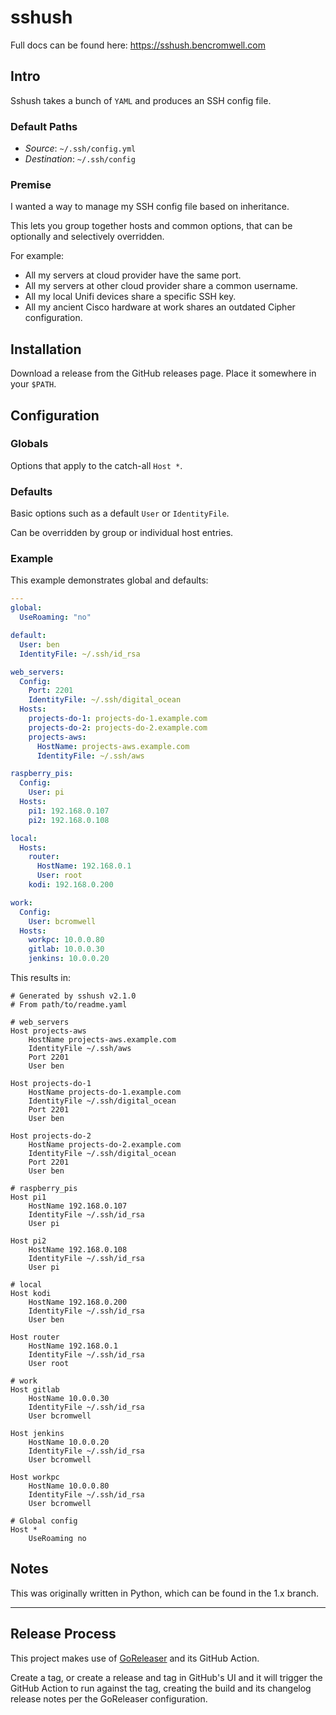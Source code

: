 # sshush

Full docs can be found here: https://sshush.bencromwell.com

## Intro

Sshush takes a bunch of `YAML` and produces an SSH config file.

### Default Paths

- *Source*: `~/.ssh/config.yml`
- *Destination*: `~/.ssh/config`

### Premise

I wanted a way to manage my SSH config file based on inheritance.

This lets you group together hosts and common options, that can be optionally and selectively overridden.

For example:

- All my servers at cloud provider have the same port.
- All my servers at other cloud provider share a common username.
- All my local Unifi devices share a specific SSH key.
- All my ancient Cisco hardware at work shares an outdated Cipher configuration.

## Installation

Download a release from the GitHub releases page. Place it somewhere in your `$PATH`.

## Configuration

### Globals

Options that apply to the catch-all `Host *`.

### Defaults

Basic options such as a default `User` or `IdentityFile`.

Can be overridden by group or individual host entries.

### Example

This example demonstrates global and defaults:

```yaml
---
global:
  UseRoaming: "no"

default:
  User: ben
  IdentityFile: ~/.ssh/id_rsa

web_servers:
  Config:
    Port: 2201
    IdentityFile: ~/.ssh/digital_ocean
  Hosts:
    projects-do-1: projects-do-1.example.com
    projects-do-2: projects-do-2.example.com
    projects-aws:
      HostName: projects-aws.example.com
      IdentityFile: ~/.ssh/aws

raspberry_pis:
  Config:
    User: pi
  Hosts:
    pi1: 192.168.0.107
    pi2: 192.168.0.108

local:
  Hosts:
    router:
      HostName: 192.168.0.1
      User: root
    kodi: 192.168.0.200

work:
  Config:
    User: bcromwell
  Hosts:
    workpc: 10.0.0.80
    gitlab: 10.0.0.30
    jenkins: 10.0.0.20

```

This results in:

```text
# Generated by sshush v2.1.0
# From path/to/readme.yaml

# web_servers
Host projects-aws
    HostName projects-aws.example.com
    IdentityFile ~/.ssh/aws
    Port 2201
    User ben

Host projects-do-1
    HostName projects-do-1.example.com
    IdentityFile ~/.ssh/digital_ocean
    Port 2201
    User ben

Host projects-do-2
    HostName projects-do-2.example.com
    IdentityFile ~/.ssh/digital_ocean
    Port 2201
    User ben

# raspberry_pis
Host pi1
    HostName 192.168.0.107
    IdentityFile ~/.ssh/id_rsa
    User pi

Host pi2
    HostName 192.168.0.108
    IdentityFile ~/.ssh/id_rsa
    User pi

# local
Host kodi
    HostName 192.168.0.200
    IdentityFile ~/.ssh/id_rsa
    User ben

Host router
    HostName 192.168.0.1
    IdentityFile ~/.ssh/id_rsa
    User root

# work
Host gitlab
    HostName 10.0.0.30
    IdentityFile ~/.ssh/id_rsa
    User bcromwell

Host jenkins
    HostName 10.0.0.20
    IdentityFile ~/.ssh/id_rsa
    User bcromwell

Host workpc
    HostName 10.0.0.80
    IdentityFile ~/.ssh/id_rsa
    User bcromwell

# Global config
Host *
    UseRoaming no

```

## Notes

This was originally written in Python, which can be found in the 1.x branch.

---

## Release Process

This project makes use of [GoReleaser](https://goreleaser.com/) and its GitHub Action.

Create a tag, or create a release and tag in GitHub's UI and it will trigger the GitHub Action to run against the tag, creating the build and its changelog release notes per the GoReleaser configuration.
